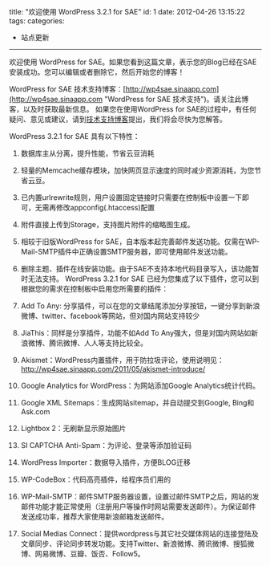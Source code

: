 title: "欢迎使用 WordPress 3.2.1 for SAE"
id: 1
date: 2012-04-26 13:15:22
tags: 
categories: 
- 站点更新
---

欢迎使用 WordPress for SAE。如果您看到这篇文章，表示您的Blog已经在SAE安装成功。您可以编辑或者删除它，然后开始您的博客！

WordPress for SAE 技术支持博客：[http://wp4sae.sinaapp.com](http://wp4sae.sinaapp.com "WordPress for SAE 技术支持")。请关注此博客，以及时获取最新信息。
如果您在使用WordPress for SAE的过程中，有任何疑问、意见或建议，请到[技术支持博客](http://wp4sae.sinaapp.com "WordPress for SAE 技术支持")提出，我们将会尽快为您解答。

WordPress 3.2.1 for SAE 具有以下特性：

1.  数据库主从分离，提升性能，节省云豆消耗
2.  轻量的Memcache缓存模块，加快网页显示速度的同时减少资源消耗，为您节省云豆。
3.  已内置urlrewrite规则，用户设置固定链接时只需要在控制板中设置一下即可，无需再修改appconfig(.htaccess)配置
4.  附件直接上传到Storage，支持图片附件的缩略图生成。
5.  相较于旧版WordPress for SAE，自本版本起完善邮件发送功能。仅需在WP-Mail-SMTP插件中正确设置SMTP服务器，即可使用邮件发送功能。
6.  删除主题、插件在线安装功能。由于SAE不支持本地代码目录写入，该功能暂时无法支持。
WordPress 3.2.1 for SAE 已经为您集成了以下插件，您可以到根据您的需求在控制板中启用您所需要的插件：

1.  Add To Any: 分享插件，可以在您的文章结尾添加分享按钮，一键分享到新浪微博、twitter、facebook等网站，但对国内网站支持较少
2.  JiaThis：同样是分享插件，功能不如Add To Any强大，但是对国内网站如新浪微博、腾讯微博、人人等支持比较全。
3.  Akismet：WordPress内置插件，用于防拉圾评论，使用说明见： http://wp4sae.sinaapp.com/2011/05/akismet-introduce/
4.  Google Analytics for WordPress：为网站添加Google Analytics统计代码。
5.  Google XML Sitemaps：生成网站sitemap，并自动提交到Google, Bing和Ask.com
6.  Lightbox 2：无刷新显示原始图片
7.  SI CAPTCHA Anti-Spam：为评论、登录等添加验证码
8.  WordPress Importer：数据导入插件，方便BLOG迁移
9.  WP-CodeBox：代码高亮插件，给程序员们用的
10.  WP-Mail-SMTP：邮件SMTP服务器设置，设置过邮件SMTP之后，网站的发邮件功能才能正常使用（注册用户等操作时网站需要发送邮件）。为保证邮件发送成功率，推荐大家使用新浪邮箱发送邮件。
11.  Social Medias Connect：提供wordpress与其它社交媒体网站的连接登陆及文章同步、评论同步转发功能。支持Twitter、新浪微博、腾讯微博、搜狐微博、网易微博、豆瓣、饭否、Follow5。